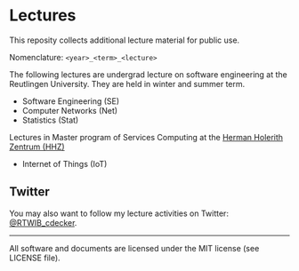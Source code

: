 # Lectures

This reposity collects additional lecture material for public use.

Nomenclature: `<year>_<term>_<lecture>`

The following lectures are undergrad lecture on software engineering at the Reutlingen University.
They are held in winter and summer term.

* Software Engineering (SE)
* Computer Networks (Net)
* Statistics (Stat)

Lectures in Master program of Services Computing at the [Herman Holerith Zentrum (HHZ)](http://www.hhz.de)

* Internet of Things (IoT)

## Twitter
You may also want to follow my lecture activities on Twitter: [@RTWIB_cdecker](https://twitter.com/rtwib_decker).

---
All software and documents are licensed under the MIT license (see LICENSE file).
